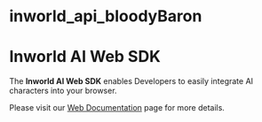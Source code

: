 # inworld_api_bloodyBaron
 
# Inworld AI Web SDK

The **Inworld AI Web SDK** enables Developers to easily integrate AI characters into your browser. 

Please visit our [Web Documentation](https://docs.inworld.ai/docs/tutorial-integrations/web/) page for more details.
